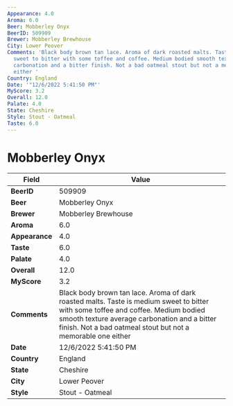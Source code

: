 ```yaml
---
Appearance: 4.0
Aroma: 6.0
Beer: Mobberley Onyx
BeerID: 509909
Brewer: Mobberley Brewhouse
City: Lower Peover
Comments: 'Black body brown tan lace. Aroma of dark roasted malts. Taste is medium
  sweet to bitter with some toffee and coffee. Medium bodied smooth texture average
  carbonation and a bitter finish. Not a bad oatmeal stout but not a memorable one
  either '
Country: England
Date: '"12/6/2022 5:41:50 PM"'
MyScore: 3.2
Overall: 12.0
Palate: 4.0
State: Cheshire
Style: Stout - Oatmeal
Taste: 6.0
---
```


# Mobberley Onyx

| Field         | Value |
|---------------|-------|
| **BeerID** | 509909 |
| **Beer** | Mobberley Onyx |
| **Brewer** | Mobberley Brewhouse |
| **Aroma** | 6.0 |
| **Appearance** | 4.0 |
| **Taste** | 6.0 |
| **Palate** | 4.0 |
| **Overall** | 12.0 |
| **MyScore** | 3.2 |
| **Comments** | Black body brown tan lace. Aroma of dark roasted malts. Taste is medium sweet to bitter with some toffee and coffee. Medium bodied smooth texture average carbonation and a bitter finish. Not a bad oatmeal stout but not a memorable one either  |
| **Date** | 12/6/2022 5:41:50 PM |
| **Country** | England |
| **State** | Cheshire |
| **City** | Lower Peover |
| **Style** | Stout - Oatmeal |
